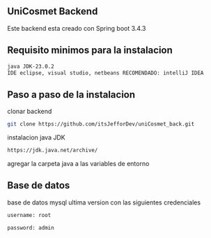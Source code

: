 ## UniCosmet Backend
Este backend esta creado con Spring boot 3.4.3

## Requisito minimos para la instalacion
```bash
java JDK-23.0.2
IDE eclipse, visual studio, netbeans RECOMENDADO: intelliJ IDEA
```
## Paso a paso de la instalacion
clonar backend
```bash
git clone https://github.com/itsJefforDev/uniCosmet_back.git
```
instalacion java JDK
```bash
https://jdk.java.net/archive/
```
agregar la carpeta java a las variables de entorno

## Base de datos
base de datos mysql ultima version con las siguientes credenciales
```bash
username: root
```
```bash
password: admin
```
